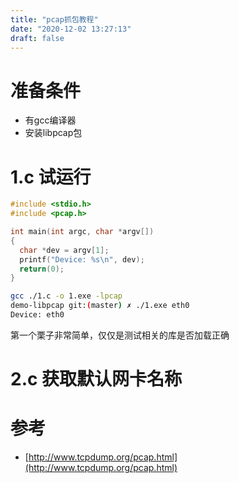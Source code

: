 ```yaml
---
title: "pcap抓包教程"
date: "2020-12-02 13:27:13"
draft: false
---
```


# 准备条件
- 有gcc编译器
- 安装libpcap包


# 1.c 试运行
```c
#include <stdio.h>
#include <pcap.h>

int main(int argc, char *argv[])
{
  char *dev = argv[1];
  printf("Device: %s\n", dev);
  return(0);
}
```

```bash
gcc ./1.c -o 1.exe -lpcap
demo-libpcap git:(master) ✗ ./1.exe eth0
Device: eth0
```

第一个栗子非常简单，仅仅是测试相关的库是否加载正确


# 2.c 获取默认网卡名称



# 参考

- [http://www.tcpdump.org/pcap.html](http://www.tcpdump.org/pcap.html)

